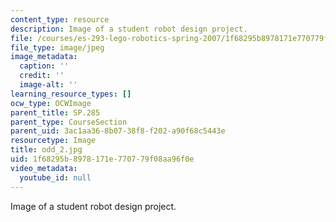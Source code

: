 ```yaml
---
content_type: resource
description: Image of a student robot design project.
file: /courses/es-293-lego-robotics-spring-2007/1f68295b8978171e770779f08aa96f0e_odd_2.jpg
file_type: image/jpeg
image_metadata:
  caption: ''
  credit: ''
  image-alt: ''
learning_resource_types: []
ocw_type: OCWImage
parent_title: SP.285
parent_type: CourseSection
parent_uid: 3ac1aa36-8b07-38f8-f202-a90f68c5443e
resourcetype: Image
title: odd_2.jpg
uid: 1f68295b-8978-171e-7707-79f08aa96f0e
video_metadata:
  youtube_id: null
---
```

Image of a student robot design project.